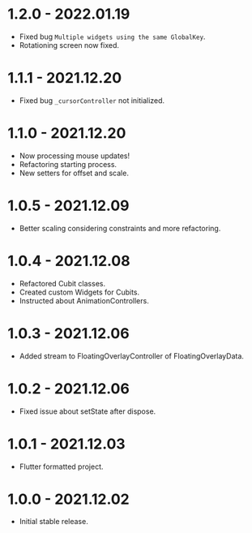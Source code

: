 
# 1.2.0 - 2022.01.19

* Fixed bug `Multiple widgets using the same GlobalKey`.
* Rotationing screen now fixed.

# 1.1.1 - 2021.12.20

* Fixed bug `_cursorController` not initialized.

# 1.1.0 - 2021.12.20

* Now processing mouse updates!
* Refactoring starting process.
* New setters for offset and scale.

# 1.0.5 - 2021.12.09

* Better scaling considering constraints and more refactoring.

# 1.0.4 - 2021.12.08

* Refactored Cubit classes.
* Created custom Widgets for Cubits.
* Instructed about AnimationControllers.

# 1.0.3 - 2021.12.06

* Added stream to FloatingOverlayController of FloatingOverlayData.

# 1.0.2 - 2021.12.06

* Fixed issue about setState after dispose.

# 1.0.1 - 2021.12.03

* Flutter formatted project.

# 1.0.0 - 2021.12.02

* Initial stable release.
